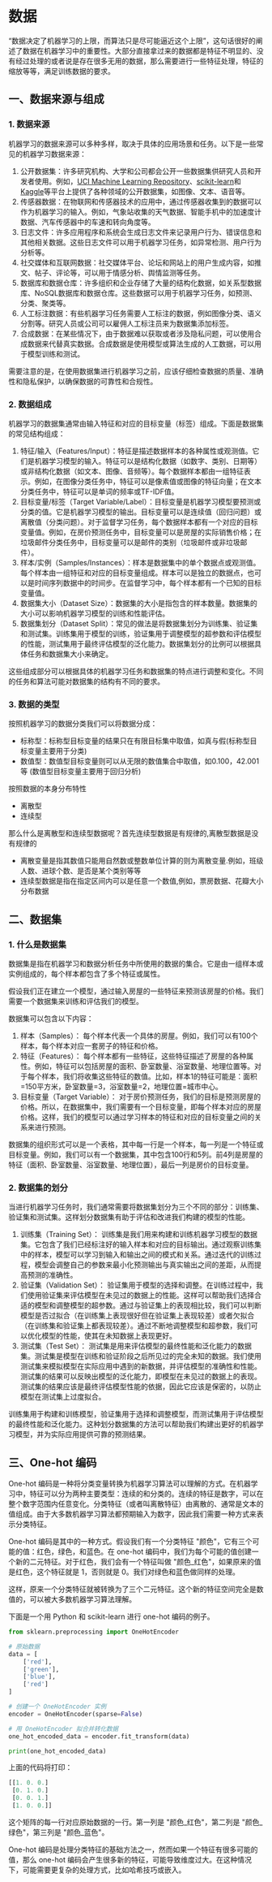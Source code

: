 # 数据

“数据决定了机器学习的上限，而算法只是尽可能逼近这个上限”，这句话很好的阐述了数据在机器学习中的重要性。大部分直接拿过来的数据都是特征不明显的、没有经过处理的或者说是存在很多无用的数据，那么需要进行一些特征处理，特征的缩放等等，满足训练数据的要求。

## 一、数据来源与组成

### 1. 数据来源

机器学习的数据来源可以多种多样，取决于具体的应用场景和任务。以下是一些常见的机器学习数据来源：

1. 公开数据集：许多研究机构、大学和公司都会公开一些数据集供研究人员和开发者使用。例如，[UCI Machine Learning Repository](http://archive.ics.uci.edu/ml/)、[scikit-learn](https://scikit-learn.org/stable/)和[Kaggle](https://www.kaggle.com/datasets)等平台上提供了各种领域的公开数据集，如图像、文本、语音等。
2. 传感器数据：在物联网和传感器技术的应用中，通过传感器收集到的数据可以作为机器学习的输入。例如，气象站收集的天气数据、智能手机中的加速度计数据、汽车传感器中的车速和转向角度等。
3. 日志文件：许多应用程序和系统会生成日志文件来记录用户行为、错误信息和其他相关数据。这些日志文件可以用于机器学习任务，如异常检测、用户行为分析等。
4. 社交媒体和互联网数据：社交媒体平台、论坛和网站上的用户生成内容，如推文、帖子、评论等，可以用于情感分析、舆情监测等任务。
5. 数据库和数据仓库：许多组织和企业存储了大量的结构化数据，如关系型数据库、NoSQL数据库和数据仓库。这些数据可以用于机器学习任务，如预测、分类、聚类等。
6. 人工标注数据：有些机器学习任务需要人工标注的数据，例如图像分类、语义分割等。研究人员或公司可以雇佣人工标注员来为数据集添加标签。
7. 合成数据：在某些情况下，由于数据难以获取或者涉及隐私问题，可以使用合成数据来代替真实数据。合成数据是使用模型或算法生成的人工数据，可以用于模型训练和测试。

需要注意的是，在使用数据集进行机器学习之前，应该仔细检查数据的质量、准确性和隐私保护，以确保数据的可靠性和合规性。

### 2. 数据组成

机器学习的数据集通常由输入特征和对应的目标变量（标签）组成。下面是数据集的常见结构组成：

1. 特征/输入（Features/Input）：特征是描述数据样本的各种属性或观测值。它们是机器学习模型的输入。特征可以是结构化数据（如数字、类别、日期等）或非结构化数据（如文本、图像、音频等）。每个数据样本都由一组特征表示。例如，在图像分类任务中，特征可以是像素值或图像的特征向量；在文本分类任务中，特征可以是单词的频率或TF-IDF值。
2. 目标变量/标签（Target Variable/Label）：目标变量是机器学习模型要预测或分类的值。它是机器学习模型的输出。目标变量可以是连续值（回归问题）或离散值（分类问题）。对于监督学习任务，每个数据样本都有一个对应的目标变量值。例如，在房价预测任务中，目标变量可以是房屋的实际销售价格；在垃圾邮件分类任务中，目标变量可以是邮件的类别（垃圾邮件或非垃圾邮件）。
3. 样本/实例（Samples/Instances）：样本是数据集中的单个数据点或观测值。每个样本由一组特征和对应的目标变量组成。样本可以是独立的数据点，也可以是时间序列数据中的时间步。在监督学习中，每个样本都有一个已知的目标变量值。
4. 数据集大小（Dataset Size）：数据集的大小是指包含的样本数量。数据集的大小可以影响机器学习模型的训练和性能评估。
5. 数据集划分（Dataset Split）：常见的做法是将数据集划分为训练集、验证集和测试集。训练集用于模型的训练，验证集用于调整模型的超参数和评估模型的性能，测试集用于最终评估模型的泛化能力。数据集划分的比例可以根据具体任务和数据集大小来确定。

这些组成部分可以根据具体的机器学习任务和数据集的特点进行调整和变化。不同的任务和算法可能对数据集的结构有不同的要求。

### 3. 数据的类型

按照机器学习的数据分类我们可以将数据分成：

- 标称型：标称型目标变量的结果只在有限目标集中取值，如真与假(标称型目标变量主要用于分类)
- 数值型：数值型目标变量则可以从无限的数值集合中取值，如0.100，42.001等 (数值型目标变量主要用于回归分析)

按照数据的本身分布特性

- 离散型
- 连续型

那么什么是离散型和连续型数据呢？首先连续型数据是有规律的,离散型数据是没有规律的

- 离散变量是指其数值只能用自然数或整数单位计算的则为离散变量.例如，班级人数、进球个数、是否是某个类别等等
- 连续型数据是指在指定区间内可以是任意一个数值,例如，票房数据、花瓣大小分布数据

## 二、数据集

### 1. 什么是数据集

数据集是指在机器学习和数据分析任务中所使用的数据的集合。它是由一组样本或实例组成的，每个样本都包含了多个特征或属性。

假设我们正在建立一个模型，通过输入房屋的一些特征来预测该房屋的价格。我们需要一个数据集来训练和评估我们的模型。

数据集可以包含以下内容：

1. 样本（Samples）： 每个样本代表一个具体的房屋。例如，我们可以有100个样本，每个样本对应一套房子的特征和价格。
2. 特征（Features）： 每个样本都有一些特征，这些特征描述了房屋的各种属性。例如，特征可以包括房屋的面积、卧室数量、浴室数量、地理位置等。对于每个样本，我们将收集这些特征的数值。比如，样本1的特征可能是：面积=150平方米，卧室数量=3，浴室数量=2，地理位置=城市中心。
3. 目标变量（Target Variable）： 对于房价预测任务，我们的目标是预测房屋的价格。所以，在数据集中，我们需要有一个目标变量，即每个样本对应的房屋价格。这样，我们的模型可以通过学习样本的特征和对应的目标变量之间的关系来进行预测。

数据集的组织形式可以是一个表格，其中每一行是一个样本，每一列是一个特征或目标变量。例如，我们可以有一个数据集，其中包含100行和5列。前4列是房屋的特征（面积、卧室数量、浴室数量、地理位置），最后一列是房价的目标变量。

### 2. 数据集的划分

当进行机器学习任务时，我们通常需要将数据集划分为三个不同的部分：训练集、验证集和测试集。这样划分数据集有助于评估和改进我们构建的模型的性能。

1. 训练集（Training Set）： 训练集是我们用来构建和训练机器学习模型的数据集。它包含了我们已经标注好的输入样本和对应的目标输出。通过观察训练集中的样本，模型可以学习到输入和输出之间的模式和关系。通过迭代的训练过程，模型会调整自己的参数来最小化预测输出与真实输出之间的差距，从而提高预测的准确性。
2. 验证集（Validation Set）： 验证集用于模型的选择和调整。在训练过程中，我们使用验证集来评估模型在未见过的数据上的性能。这样可以帮助我们选择合适的模型和调整模型的超参数。通过与验证集上的表现相比较，我们可以判断模型是否过拟合（在训练集上表现很好但在验证集上表现较差）或者欠拟合（在训练集和验证集上都表现较差）。通过不断地调整模型和超参数，我们可以优化模型的性能，使其在未知数据上表现更好。
3. 测试集（Test Set）： 测试集是用来评估模型的最终性能和泛化能力的数据集。测试集是模型在训练和验证阶段之后所见过的完全未知的数据。我们使用测试集来模拟模型在实际应用中遇到的新数据，并评估模型的准确性和性能。测试集的结果可以反映出模型的泛化能力，即模型在未见过的数据上的表现。测试集的结果应该是最终评估模型性能的依据，因此它应该是保密的，以防止模型在测试集上过度拟合。

训练集用于构建和训练模型，验证集用于选择和调整模型，而测试集用于评估模型的最终性能和泛化能力。这种划分数据集的方法可以帮助我们构建出更好的机器学习模型，并为实际应用提供可靠的预测结果。

## 三、One-hot 编码

One-hot 编码是一种将分类变量转换为机器学习算法可以理解的方式。在机器学习中，特征可以分为两种主要类型：连续的和分类的。连续的特征是数字，可以在整个数字范围内任意变化。分类特征（或者叫离散特征）由离散的、通常是文本的值组成。由于大多数机器学习算法都预期输入为数字，因此我们需要一种方式来表示分类特征。

One-hot 编码是其中的一种方式。假设我们有一个分类特征 "颜色"，它有三个可能的值：红色，绿色，和蓝色。在 one-hot 编码中，我们为每个可能的值创建一个新的二元特征。对于红色，我们会有一个特征叫做 "颜色_红色"，如果原来的值是红色，这个特征就是 1，否则就是 0。我们对绿色和蓝色做同样的处理。

这样，原来一个分类特征就被转换为了三个二元特征。这个新的特征空间完全是数值的，可以被大多数机器学习算法理解。

下面是一个用 Python 和 scikit-learn 进行 one-hot 编码的例子。

```python
from sklearn.preprocessing import OneHotEncoder

# 原始数据
data = [
    ['red'],
    ['green'],
    ['blue'],
    ['red']
]

# 创建一个 OneHotEncoder 实例
encoder = OneHotEncoder(sparse=False)

# 用 OneHotEncoder 拟合并转化数据
one_hot_encoded_data = encoder.fit_transform(data)

print(one_hot_encoded_data)
```

上面的代码将打印：

```python
[[1. 0. 0.]
 [0. 1. 0.]
 [0. 0. 1.]
 [1. 0. 0.]]
```

这个矩阵的每一行对应原始数据的一行。第一列是 "颜色_红色"，第二列是 "颜色_绿色"，第三列是 "颜色_蓝色"。

One-hot 编码是处理分类特征的基础方法之一，然而如果一个特征有很多可能的值，那么 one-hot 编码会产生很多新的特征，可能导致维度过大。在这种情况下，可能需要更复杂的处理方式，比如哈希技巧或嵌入。

